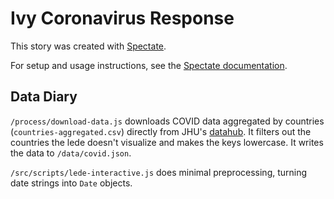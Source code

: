 # Ivy Coronavirus Response

This story was created with [Spectate](https://github.com/spec-journalism/spectate).

For setup and usage instructions, see the [Spectate documentation](https://github.com/spec-journalism/spectate/#cloning-a-spectate-project).

## Data Diary

`/process/download-data.js` downloads COVID data aggregated by countries (`countries-aggregated.csv`) directly from JHU's [datahub](https://github.com/datasets/covid-19). It filters out the countries the lede doesn't visualize and makes the keys lowercase. It writes the data to `/data/covid.json`.

`/src/scripts/lede-interactive.js` does minimal preprocessing, turning date strings into `Date` objects.
